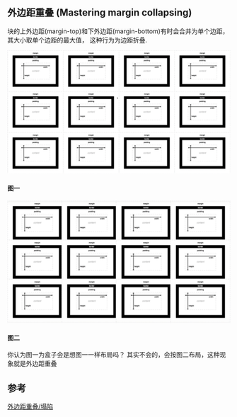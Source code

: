## 外边距重叠 (Mastering margin collapsing)


块的上外边距(margin-top)和下外边距(margin-bottom)有时会合并为单个边距，其大小取单个边距的最大值， 这种行为为边距折叠.


![](https://github.com/xtcmoons/frondend-notes/blob/main/css-study/image/mastering-margin-collapsing-demo-1.png)

#### 图一


![](https://github.com/xtcmoons/frondend-notes/blob/main/css-study/image/mastering-margin-collapsing-demo-2.png)

#### 图二

你认为图一为盒子会是想图一一样布局吗？ 
其实不会的，会按图二布局，这种现象就是外边距重叠

## 参考
[外边距重叠/塌陷](https://developer.mozilla.org/zh-CN/docs/Web/CSS/CSS_Box_Model/Mastering_margin_collapsing)